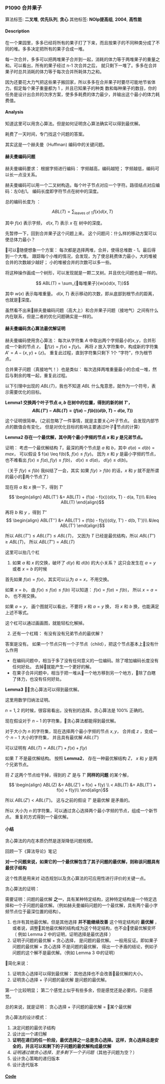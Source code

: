 ### P1090 合并果子

算法标签: **二叉堆**, **优先队列**, **贪心**
其他标签: **NOIp提高组**, **2004**, **高性能**


#### Description

在一个果园里，多多已经将所有的果子打了下来，而且按果子的不同种类分成了不同的堆。多多决定把所有的果子合成一堆。

每一次合并，多多可以把两堆果子合并到一起，消耗的体力等于两堆果子的重量之和。可以看出，所有的果子经过 n-1 次合并之后， 就只剩下一堆了。多多在合并果子时总共消耗的体力等于每次合并所耗体力之和。

因为还要花大力气把这些果子搬回家，所以多多在合并果子时要尽可能地节省体力。假定每个果子重量都为 1 ，并且已知果子的种类 数和每种果子的数目，你的任务是设计出合并的次序方案，使多多耗费的体力最少，并输出这个最小的体力耗费值。

#### Analysis

知道这里可以用贪心算法。但是如何证明贪心算法确实可以得到最优解。

耗费了一天时间，专门找这个问题的答案。

其实这是一个赫夫曼（Huffman) 编码中的关键问题。

#### 赫夫曼编码问题

赫夫曼编码要求： 根据字频进行编码： 字频越高，编码越短； 字频越低，编码可以长一点没关系。

赫夫曼编码可以用一个二叉树构造。每个叶子节点对应一个字符。路径结点对应编码：左0右1。 编码长度即字符节点在树中的深度。

总的编码长度为 ：

$$ABL(T) = \sum_{\text{leaves of T}}{f(x) d(x, T)} $$

其中 $f(x)$ 表示字频， $d(x, T)$ 表示 $x$ 在 树中的深度。

先暂停一下，回到合并果子这个问题上来。 这个问题问：什么样的移动方案可以使总体力最小？

可以随便想象一个方案： 每次都是选择两堆，合并，使得总堆数 - 1。最后得到一个大堆。 跟踪每个小堆的情况，会发现，为了使总耗费体力最小，大的堆被合并的次数越少越好； 小的堆被合并的次数可以多一些。

将这种操作画成一个树形，可以发现就是一颗二叉树。并且优化问题也是一样的。

$$ ABL(T) = \sum_{每堆果子}{w(x)d(x, T)}$$

其中 $w(x)$ 表示每堆重量。 $d(x, T)$ 表示移动的次数，即从底部到根节点的距离，也就是深度。

虽然看不出来赫夫曼编码问题（高大上）和合并果子问题（接地气）之间有什么内在联系，但是二者的优化问题确实是一样的。


#### 赫夫曼编码贪心算法最优解证明

赫夫曼编码使用贪心算法： 每次从字符集 $A$ 中取出两个字频最小的$x, y$，合并形成一个新的节点 $z$， $f(z) = f(x) + f(y)$。 再将 $z$ 放入字符集中，构成新的字符集 $A' = A - \{x, y\} + \{z\}$。 重复此过程，直到字符集只剩下 1个 “字符”，作为根节点。

合并果子问题（真接地气！）也是类似： 每次选择两堆重量最小的合成一堆，然后与剩余的堆一起，重复此过程。


以下引理中出现的 $ABL(T)$，我也不知道 $ABL$ 什么鬼意思，就作为一个符号，表示需要优化的目标。

**Lemma1 交换两个叶子节点 $a, b$ 在树中的位置，得到的新的树 $T'$， $$ABL(T') - ABL(T) = (f(a) - f(b))(d(b, T) - d(a, T))$$**

这个证明很简单。（之前忽略了一件事情，就是主要关心叶子节点。 会发现内部节点的数值会有变化， 但是对优化目标的影响主要通过叶子节点的计算）

**Lemma2 存在一个最优解，其中两个最小字频的节点 $x$ 和 $y$ 是兄弟节点。**

证明： 考虑一个最优解结构 $T$，最深的两个节点是 $a$ 和 $b$，其中 $d(a) = d(b) = max$， 可以假设 $ f(a) \leq f(b)$,  $f(x) \leq f(y)$。 因为 $x$ 和 $y$ 是最小字频的节点，也不难看出 $f(x) \leq f(a), f(y) \leq f(b)$， $d(x) \leq d(a)$， $d(y) \leq d(b)$。

（关于 $f(y) \leq f(b)$ 我纠结了一会，其实 如果 $f(y) > f(b)$ 的话，$x$ 和 $y$ 就不是所谓的最小的两个节点了）


现在将 $a$ 和 $x$ 换一下，得到 $T'$

$$
\begin{align}
ABL(T') &= ABL(T) + (f(a) - f(x))(d(x, T) - d(a, T))\\
&\leq ABL(T)
\end{align}$$

再将 $b$ 和 $y$ ，得到 $T''$
$$
\begin{align}
ABL(T'') &= ABL(T') + (f(b) - f(y))(d(y, T') - d(b, T'))\\
&\leq ABL(T')
\end{align}$$

所以 $ABL(T'') \leq ABL(T') \leq ABL(T)$， 又因为 $T$ 已经是最优结构，所以 $ABL(T'') \geq ABL(T)$， 所以 $ABL(T'') = ABL(T)$


这里可以抬几个杠

1. 如果 $a$ 和 $x$ 的交换，破坏了 $d(y)$ 和 $d(b)$ 的大小关系？ 这只会发生在 $a = y$ 或者 $x = b$ 的时候

首先如果 $f(a) = f(x)$，其实可以认为 $a = x$，不用交换。

如果 $x = b$， 由 $f(x) \leq f(a) \leq f(b)$ 可以知道： $f(x) = f(a) = f(b)$， 所以 $x = a = b$， 也不用交换。

如果 $a = y$， 画个图就可以看出，不要将 $x$ 和 $a = y$ 换， 将 $x$ 和 $b$ 换，也能满足上述不等式。

这个杠可以通过画画图，就能轻松化解掉。

2. 还有一个杠精： 有没有没有兄弟节点的最优解？

答案是没有。 如果一个节点只有一个子节点（child），把这个节点基本上没有什么作用

- 在编码问题中，相当于多了没有任何意义的一位编码。除了增加编码长度没有任何好处。 去掉就能产生一个更好的解。
- 在果子合并问题中，相当于把一堆从一个地方移到另一个地方，除了白瞎了体力，也没有任何好处。


**Lemma3** 贪心算法可以得到最优解。

这里用数学归纳法证明。

$n = 1, 2$ 的时候，很容易看出，没有别的选择。贪心算法是 100% 正确的。

现在假设对于  $n - 1$ 的字符集，贪心算法都能得到最优解。

对于大小为 $n$ 的字符集，现在选择两个最小字频的节点 $x, y$， 合并成 $z$ ，变成一个 $n - 1$ 大小的字符集， 并且具有最优解 $ABL(T')$

可以证明有 $ABL(T) = ABL(T') + f(x) + f(y)$

如果 $T$ 不是最优解结构。 按照 **Lemma2**， 存在一种最优解结构 $Z$， $x$ 和 $y$ 是两个兄弟节点。

将 $Z$ 这两个节点给干掉，得到的 $Z'$ 是与 $T'$ **同样的问题** 的某个解，

$$ \begin{align}
ABL(Z) &= ABL(Z') + f(x) + f(y) \\
< ABL(T) &= ABL(T') + f(x) + f(y)\\
\end{align}$$

所以 $ABL(Z') < ABL(T')$。 这与之前的假设 $T'$ 是最优解 是矛盾的。

所以 大小为 $n$ 的字符集，可以通过贪心选择两个最小字频的节点，组成一个新节点。 重复的方式得到一个最优解。


#### 小结

贪心算法的内在本质仍然是逐渐降低问题规模。

回顾一下《算法导论》笔记

**对一个问题来说，如果它的一个最优解包含了其子问题的最优解，则称该问题具有最优子结构**

这个性质是用来对 动态规划以及贪心算法的可应用性进行评价的关键一点。

贪心算法的证明：

需要证明：问题的最优解 **之一**，具有某种特定结构，这种特定结构是一个特定选择和一个子问题的最优解。（例如赫夫曼编码问题的一个最优解，具有两个最小字频节点位于最深位置的结构）。

1. 也许有其他最优解。但是其他选择 **并不能继续改善** 这个特定结构的 **最优解** ，或者说，调整其他最优解的结构成为这个特定结构，也不会使最优解变坏（ 例如 Lemma 2 中的证明，证明选择是最优选择 ）
2. 证明子问题的最优解 + 贪心选择， 是问题的最优解。 一般用反证。即如果子问题的最优解 + 贪心选择 不是问题的最优解， 得出一个矛盾的结论，例如子问题的这个解不是最优解。（例如 Lemma 3 中的证明）

简化来说：
1. 证明贪心选择可以得到最优解： 其他选择也不会改善最优解的大小。
2. 证明贪心选择 + 子问题的最优解 是问题的最优解。

第一个比较明显； 第二个感觉上似乎有些多余，但是感觉还是必要的。只是感觉。

总的来说，就是证明： 贪心选择 + 子问题的最优解 = 某个最优解



贪心算法的设计模式：

1. 决定问题的最优子结构
2. 设计出一个递归解
3. **证明在递归的任一阶段，最优选择之一总是贪心选择。这样，贪心选择总是安全的，并且可以和剩下的子问题的最优解构成最优解**
4. _证明通过做贪心选择，至多剩下一个子问题_（其他子问题为空？）
5. 设计贪心策略的递归版本
6. 设计迭代版本



#### [Code](../cpp/p1090.cpp)
